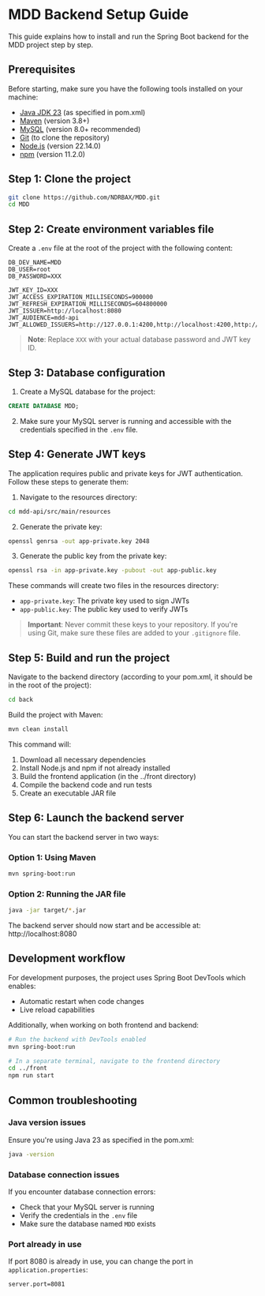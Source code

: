 # MDD Backend Setup Guide

This guide explains how to install and run the Spring Boot backend for the MDD project step by step.

## Prerequisites

Before starting, make sure you have the following tools installed on your machine:

- [Java JDK 23](https://www.oracle.com/java/technologies/javase/jdk23-archive-downloads.html) (as specified in pom.xml)
- [Maven](https://maven.apache.org/download.cgi) (version 3.8+)
- [MySQL](https://dev.mysql.com/downloads/) (version 8.0+ recommended)
- [Git](https://git-scm.com/downloads) (to clone the repository)
- [Node.js](https://nodejs.org/) (version 22.14.0)
- [npm](https://www.npmjs.com/) (version 11.2.0)

## Step 1: Clone the project

```bash
git clone https://github.com/NDRBAX/MDD.git
cd MDD
```

## Step 2: Create environment variables file

Create a `.env` file at the root of the project with the following content:

```
DB_DEV_NAME=MDD
DB_USER=root
DB_PASSWORD=XXX

JWT_KEY_ID=XXX
JWT_ACCESS_EXPIRATION_MILLISECONDS=900000
JWT_REFRESH_EXPIRATION_MILLISECONDS=604800000
JWT_ISSUER=http://localhost:8080
JWT_AUDIENCE=mdd-api
JWT_ALLOWED_ISSUERS=http://127.0.0.1:4200,http://localhost:4200,http://127.0.0.1:8080,http://localhost:8080
```

> **Note**: Replace `XXX` with your actual database password and JWT key ID.

## Step 3: Database configuration

1. Create a MySQL database for the project:

```sql
CREATE DATABASE MDD;
```

2. Make sure your MySQL server is running and accessible with the credentials specified in the `.env` file.

## Step 4: Generate JWT keys

The application requires public and private keys for JWT authentication. Follow these steps to generate them:

1. Navigate to the resources directory:

```bash
cd mdd-api/src/main/resources
```

2. Generate the private key:

```bash
openssl genrsa -out app-private.key 2048
```

3. Generate the public key from the private key:

```bash
openssl rsa -in app-private.key -pubout -out app-public.key
```

These commands will create two files in the resources directory:
- `app-private.key`: The private key used to sign JWTs
- `app-public.key`: The public key used to verify JWTs

> **Important**: Never commit these keys to your repository. If you're using Git, make sure these files are added to your `.gitignore` file.

## Step 5: Build and run the project

Navigate to the backend directory (according to your pom.xml, it should be in the root of the project):

```bash
cd back
```

Build the project with Maven:

```bash
mvn clean install
```

This command will:
1. Download all necessary dependencies
2. Install Node.js and npm if not already installed
3. Build the frontend application (in the ../front directory)
4. Compile the backend code and run tests
5. Create an executable JAR file

## Step 6: Launch the backend server

You can start the backend server in two ways:

### Option 1: Using Maven

```bash
mvn spring-boot:run
```

### Option 2: Running the JAR file

```bash
java -jar target/*.jar
```

The backend server should now start and be accessible at: http://localhost:8080


## Development workflow

For development purposes, the project uses Spring Boot DevTools which enables:

- Automatic restart when code changes
- Live reload capabilities

Additionally, when working on both frontend and backend:

```bash
# Run the backend with DevTools enabled
mvn spring-boot:run

# In a separate terminal, navigate to the frontend directory
cd ../front
npm run start
```

## Common troubleshooting

### Java version issues

Ensure you're using Java 23 as specified in the pom.xml:

```bash
java -version
```

### Database connection issues

If you encounter database connection errors:
- Check that your MySQL server is running
- Verify the credentials in the `.env` file
- Make sure the database named `MDD` exists

### Port already in use

If port 8080 is already in use, you can change the port in `application.properties`:

```properties
server.port=8081
```